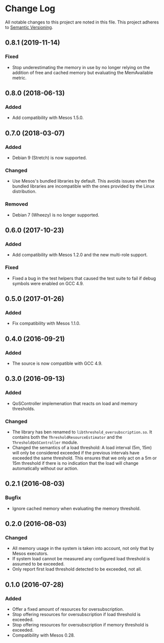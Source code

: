 Change Log
==========

All notable changes to this project are noted in this file. This project adheres to [Semantic
Versioning](http://semver.org/).


0.8.1 (2019-11-14)
------------------

### Fixed

* Stop underestimating the memory in use by no longer relying on the addition of free and cached memory but evaluating
  the MemAvailable metric.


0.8.0 (2018-06-13)
------------------

### Added

* Add compatibility with Mesos 1.5.0.


0.7.0 (2018-03-07)
------------------

### Added

* Debian 9 (Stretch) is now supported.

### Changed

* Use Mesos's bundled libraries by default. This avoids issues when the bundled libraries are incompatible with the ones provided by the Linux distribution.

### Removed

* Debian 7 (Wheezy) is no longer supported.


0.6.0 (2017-10-23)
------------------

### Added

* Add compatibility with Mesos 1.2.0 and the new multi-role support.

### Fixed

* Fixed a bug in the test helpers that caused the test suite to fail if debug symbols were enabled on GCC 4.9.


0.5.0 (2017-01-26)
------------------

### Added

* Fix compatibility with Mesos 1.1.0.


0.4.0 (2016-09-21)
------------------

### Added

* The source is now compatible with GCC 4.9.

0.3.0 (2016-09-13)
------------------

### Added

* QoSController implemenation that reacts on load and memory thresholds.

### Changed

* The library has ben renamed to `libthreshold_oversubscription.so`. It contains both the
  `ThresholdResourceEstimator` and the `ThresholdQoSController` module.
* Changed the semantics of a load threshold: A load interval (5m, 15m) will only be considered
  exceeded if the previous intervals have exceeded the same threshold. This ensures
  that we only act on a 5m or 15m threshold if there is no indication that the load will change
  automatically without our action.

0.2.1 (2016-08-03)
------------------

### Bugfix

* Ignore cached memory when evaluating the memory threshold.


0.2.0 (2016-08-03)
------------------

### Changed

* All memory usage in the system is taken into account, not only that by Mesos executors.
* If system load cannot be measured any configured load threshold is assumed to be exceeded.
* Only report first load threshold detected to be exceeded, not all.


0.1.0 (2016-07-28)
------------------

### Added

* Offer a fixed amount of resources for oversubscription.
* Stop offering resources for oversubscription if load threshold is exceeded.
* Stop offering resources for oversubscription if memory threshold is exceeded.
* Compatibility with Mesos 0.28.
